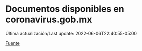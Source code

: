 # Documentos disponibles en coronavirus.gob.mx

Última actualización/Last update: 2022-06-06T22:40:55-05:00

 [Fuente](https://coronavirus.gob.mx/)
